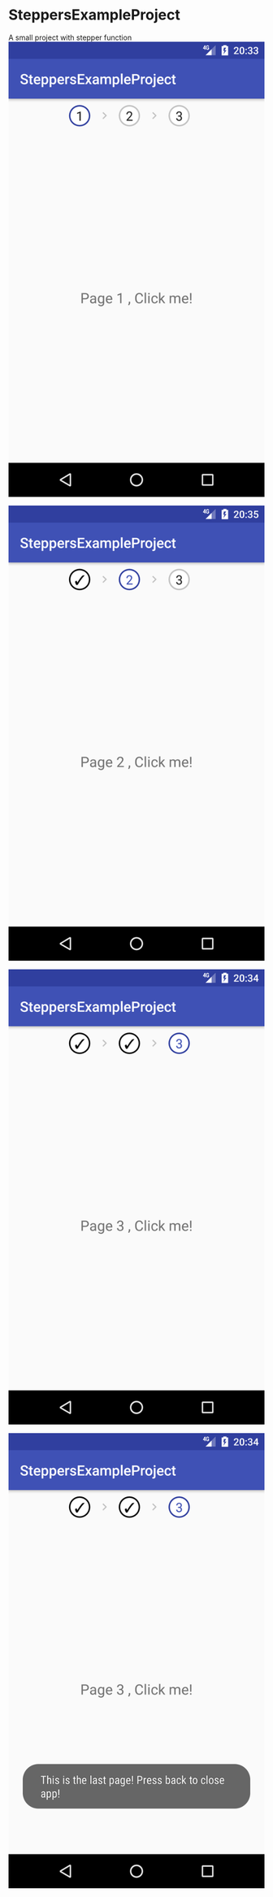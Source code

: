 # SteppersExampleProject
A small project with stepper function
![Alt text](https://github.com/HuanXie/SteppersExampleProject/blob/master/Screenshot_1508790841.png?raw=true "Page 1")

![Alt text](https://github.com/HuanXie/SteppersExampleProject/blob/master/Screenshot_1508790901.png?raw=true "Page 2")

![Alt text](https://github.com/HuanXie/SteppersExampleProject/blob/master/Screenshot_1508790854.png?raw=true "Page 3")

![Alt text](https://github.com/HuanXie/SteppersExampleProject/blob/master/Screenshot_1508790857.png?raw=true "Page 3")
